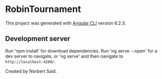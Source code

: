 # RobinTournament
This project was generated with [Angular CLI](https://github.com/angular/angular-cli) version 6.2.3.

## Development server
Run 'npm install' for download dependencies.
Run 'ng serve --open' for a dev server to navigate, or 'ng serve' and then navigate to `http://localhost:4200/`.

Created by Norbert Said.

